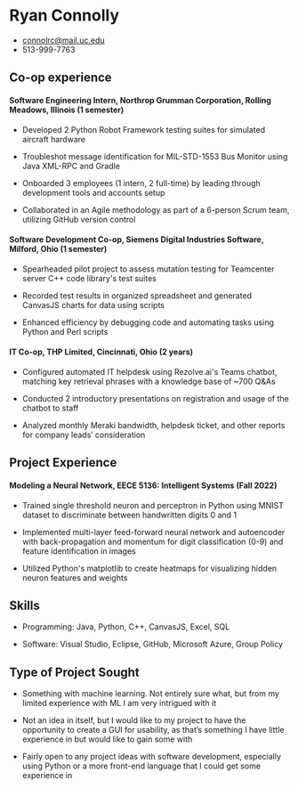 # Ryan Connolly 
- connolrc@mail.uc.edu
- 513-999-7763

## Co-op experience 

#### Software Engineering Intern, Northrop Grumman Corporation, Rolling Meadows, Illinois (1 semester) 

- Developed 2 Python Robot Framework testing suites for simulated aircraft hardware 

- Troubleshot message identification for MIL-STD-1553 Bus Monitor using Java XML-RPC and Gradle 

- Onboarded 3 employees (1 intern, 2 full-time) by leading through development tools and accounts setup 

- Collaborated in an Agile methodology as part of a 6-person Scrum team, utilizing GitHub version control 

 

#### Software Development Co-op, Siemens Digital Industries Software, Milford, Ohio (1 semester) 

- Spearheaded pilot project to assess mutation testing for Teamcenter server C++ code library's test suites 

- Recorded test results in organized spreadsheet and generated CanvasJS charts for data using scripts 

- Enhanced efficiency by debugging code and automating tasks using Python and Perl scripts 

 

#### IT Co-op, THP Limited, Cincinnati, Ohio (2 years) 

- Configured automated IT helpdesk using Rezolve.ai's Teams chatbot, matching key retrieval phrases with a knowledge base of ~700 Q&As 

- Conducted 2 introductory presentations on registration and usage of the chatbot to staff 

- Analyzed monthly Meraki bandwidth, helpdesk ticket, and other reports for company leads’ consideration 

 

## Project Experience 

#### Modeling a Neural Network, EECE 5136: Intelligent Systems (Fall 2022) 

- Trained single threshold neuron and perceptron in Python using MNIST dataset to discriminate between handwritten digits 0 and 1 

- Implemented multi-layer feed-forward neural network and autoencoder with back-propagation and momentum for digit classification (0-9) and feature identification in images 

- Utilized Python's matplotlib to create heatmaps for visualizing hidden neuron features and weights 

 

## Skills 

- Programming: Java, Python, C++, CanvasJS, Excel, SQL 

- Software: Visual Studio, Eclipse, GitHub, Microsoft Azure, Group Policy 

 

## Type of Project Sought 

- Something with machine learning. Not entirely sure what, but from my limited experience with ML I am very intrigued with it 

- Not an idea in itself, but I would like to my project to have the opportunity to create a GUI for usability, as that’s something I have little experience in but would like to gain some with 

- Fairly open to any project ideas with software development, especially using Python or a more front-end language that I could get some experience in  
